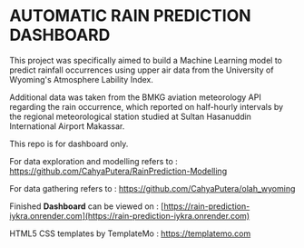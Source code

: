 # AUTOMATIC RAIN PREDICTION DASHBOARD 

This project was specifically aimed to build a Machine Learning model to predict rainfall occurrences using upper air data from the University of Wyoming's Atmosphere Lability Index. 

Additional data was taken from the BMKG aviation meteorology API regarding the rain occurrence, which reported on half-hourly intervals by the regional meteorological station studied at Sultan Hasanuddin International Airport Makassar. 

This repo is for dashboard only. 

For data exploration and modelling refers to : https://github.com/CahyaPutera/RainPrediction-Modelling

For data gathering refers to : https://github.com/CahyaPutera/olah_wyoming

Finished **Dashboard** can be viewed on : [https://rain-prediction-iykra.onrender.com](https://rain-prediction-iykra.onrender.com)

HTML5 CSS templates by TemplateMo : https://templatemo.com
